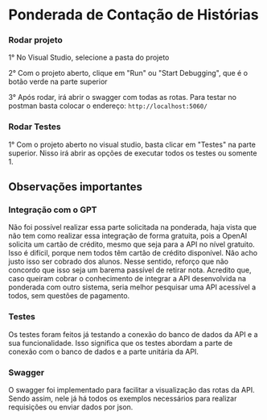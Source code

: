 # Ponderada de Contação de Histórias

### Rodar projeto

1° No Visual Studio, selecione a pasta do projeto

2° Com o projeto aberto, clique em "Run" ou "Start Debugging", que é o botão verde na parte superior

3° Após rodar, irá abrir o swagger com todas as rotas. Para testar no postman basta colocar o endereço: `http://localhost:5060/`

### Rodar Testes

1° Com o projeto aberto no visual studio, basta clicar em "Testes" na parte superior. Nisso irá abrir as opções de executar todos os testes ou somente 1.

## Observações importantes

### Integração com o GPT

Não foi possível realizar essa parte solicitada na ponderada, haja vista que não tem como realizar essa integração de forma gratuita, pois a OpenAI solicita um cartão de crédito, mesmo que seja para a API no nível gratuito. Isso é difícil, porque nem todos têm cartão de crédito disponível. Não acho justo isso ser cobrado dos alunos. Nesse sentido, reforço que não concordo que isso seja um barema passível de retirar nota. Acredito que, caso queiram cobrar o conhecimento de integrar a API desenvolvida na ponderada com outro sistema, seria melhor pesquisar uma API acessível a todos, sem questões de pagamento.

### Testes

Os testes foram feitos já testando a conexão do banco de dados da API e a sua funcionalidade. Isso significa que os testes abordam a parte de conexão com o banco de dados e a parte unitária da API.

### Swagger

O swagger foi implementado para facilitar a visualização das rotas da API. Sendo assim, nele já há todos os exemplos necessários para realizar requisições ou enviar dados por json.

